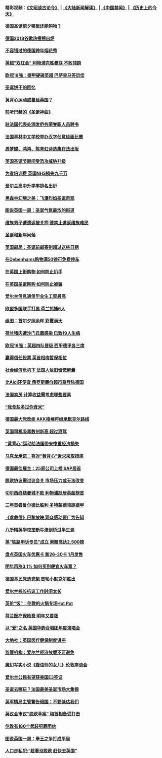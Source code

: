 #### 精彩视频：[《文昭谈古论今》](https://github.com/gfw-breaker/wenzhao/blob/master/README.md?t=12182130) | [《大陆新闻解读》](https://github.com/gfw-breaker/ntdtv-comedy/blob/master/README.md?t=12182130) | [《中国禁闻》](https://github.com/gfw-breaker/ntdtv-news/blob/master/README.md?t=12182130) | [《历史上的今天》](https://github.com/gfw-breaker/today-in-history/blob/master/README.md?t=12182130) 

#### [德国圣诞前夕哪里还能购物？](../pages/nsc974/n10918186.md?t=12182130) 

#### [德国2018谷歌热搜榜出炉](../pages/nsc974/n10918077.md?t=12182130) 

#### [不容错过的德国跨年烟花秀](../pages/nsc974/n10917989.md?t=12182130) 

#### [英超“双红会” 利物浦完胜曼联 不败领跑](../pages/nsc974/n10917557.md?t=12182130) 

#### [欧冠16强：德甲硬碰英超 巴萨皇马签运佳](../pages/nsc974/n10917207.md?t=12182130) 

#### [圣诞饼干的回忆](../pages/nsc974/n10916160.md?t=12182130) 

#### [黄背心运动或蔓延英国？](../pages/nsc974/n10915769.md?t=12182130) 

#### [聆听巴赫的《圣诞神曲》](../pages/nsc974/n10910868.md?t=12182130) 

#### [驻法国代表处颁发侨务荣誉职人员聘书](../pages/nsc974/n10912829.md?t=12182130) 

#### [法国亭林中文学校举办汉字创意绘画比赛](../pages/nsc974/n10912809.md?t=12182130) 

#### [周梦蝶、鸿鸿、陈育虹诗选集在法出版](../pages/nsc974/n10912778.md?t=12182130) 

#### [英国圣诞节期间受恐攻威胁升级](../pages/nsc974/n10911486.md?t=12182130) 

#### [为省培训费  英国NHS损失九千万](../pages/nsc974/n10911478.md?t=12182130) 

#### [爱尔兰高中升学率排名出炉](../pages/nsc974/n10910761.md?t=12182130) 

#### [黑森林幻境之美：飞瀑烈焰圣诞奇观](../pages/nsc974/n10909442.md?t=12182130) 

#### [图说英国一周：圣诞气氛最浓的街道](../pages/nsc974/n10909173.md?t=12182130) 

#### [维族男子遭遣返被关押 德禁止遣返维族难民](../pages/nsc974/n10908943.md?t=12182130) 

#### [圣诞和新年问候](../pages/nsc974/n10909160.md?t=12182130) 

#### [英国邮局：圣诞前邮寄别超过这些日期](../pages/nsc974/n10909151.md?t=12182130) 

#### [在Debenhams购物满50镑可免费停车](../pages/nsc974/n10909136.md?t=12182130) 

#### [在英国上街购物 如何防止扒手](../pages/nsc974/n10909106.md?t=12182130) 

#### [在英国圣诞网购 如何防止被骗](../pages/nsc974/n10909085.md?t=12182130) 

#### [爱尔兰信息通信毕业生工资最高](../pages/nsc974/n10908531.md?t=12182130) 

#### [欧盟多国联手打黑 荷兰抓捕6人](../pages/nsc974/n10908389.md?t=12182130) 

#### [组图：首尔夕照余晖 彩霞满天](../pages/nsc974/n10908293.md?t=12182130) 

#### [荷兰猪肉遭沙门氏菌感染 已致19人生病](../pages/nsc974/n10908299.md?t=12182130) 

#### [欧冠16强：英超四队晋级 西甲德甲各三席](../pages/nsc974/n10907296.md?t=12182130) 

#### [赢得信任投票 英首相梅暂保相位](../pages/nsc974/n10907229.md?t=12182130) 

#### [社会经济危机下 法国人依旧慷慨解囊](../pages/nsc974/n10906090.md?t=12182130) 

#### [比Aldi还便宜 俄罗斯廉价超市将登陆德国](../pages/nsc974/n10905994.md?t=12182130) 

#### [法国卖房 计算收益需考虑哪些要素](../pages/nsc974/n10906125.md?t=12182130) 

#### [“我食盐多过你食米”](../pages/nsc974/n10905976.md?t=12182130) 

#### [德国最大党改组 AKK接棒将继承默克尔路线](../pages/nsc974/n10904680.md?t=12182130) 

#### [英国司机吸毒数创新高 超过酒驾](../pages/nsc974/n10904490.md?t=12182130) 

#### [“黄背心”运动给法国带来惨重经济损失](../pages/nsc974/n10904100.md?t=12182130) 

#### [马克龙承诺：将对“黄背心”诉求采取措施](../pages/nsc974/n10904057.md?t=12182130) 

#### [德国最佳雇主：25家公司上榜 SAP居首](../pages/nsc974/n10903789.md?t=12182130) 

#### [脱欧协议需过议会关 市场压力或无法改变](../pages/nsc974/n10901979.md?t=12182130) 

#### [切尔西终结曼城不败 利物浦跃居英超榜首](../pages/nsc974/n10900582.md?t=12182130) 

#### [三年首尝鲁尔德比胜利 多特蒙德领跑德甲](../pages/nsc974/n10900592.md?t=12182130) 

#### [《求救信》巴黎放映 观众感动要广为告知](../pages/nsc974/n10900019.md?t=12182130) 

#### [八所精英学校垄断牛津剑桥过半生源](../pages/nsc974/n10899861.md?t=12182130) 

#### [英“铁路申诉专员”成立 索赔高达2,500镑](../pages/nsc974/n10899001.md?t=12182130) 

#### [盘点英国火车优惠卡 新26-30卡 1月发售](../pages/nsc974/n10898992.md?t=12182130) 

#### [明年再涨3.1%   如何买到便宜火车票？](../pages/nsc974/n10898985.md?t=12182130) 

#### [德国基民党选党魁 首轮小默克尔胜出](../pages/nsc974/n10897678.md?t=12182130) 

#### [爱尔兰校长抗议工作时间太长](../pages/nsc974/n10897164.md?t=12182130) 

#### [英伦“饭”：伦敦的火锅专场Hot Pot](../pages/nsc974/n10897146.md?t=12182130) 

#### [荷兰医疗保险费 明年又要涨](../pages/nsc974/n10897113.md?t=12182130) 

#### [以“爱”之名 英国华韵合唱团年度演唱会](../pages/nsc974/n10897132.md?t=12182130) 

#### [大地社：英国医疗健保制度讲座](../pages/nsc974/n10897109.md?t=12182130) 

#### [监管机构：爱尔兰经济放缓不可避免](../pages/nsc974/n10897047.md?t=12182130) 

#### [魔幻写实小说《腹语师的女儿》伦敦座谈会](../pages/nsc974/n10897070.md?t=12182130) 

#### [爱尔兰公民有望获美国E3签证](../pages/nsc974/n10896956.md?t=12182130) 

#### [圣诞去哪玩？法国最美圣诞市场大集锦](../pages/nsc974/n10895365.md?t=12182130) 

#### [英军情局主管警告俄国：不要低估我们](../pages/nsc974/n10895238.md?t=12182130) 

#### [英议会审议“脱欧草案” 梅首相备受打击](../pages/nsc974/n10895260.md?t=12182130) 

#### [伦敦有180个武装犯罪团伙](../pages/nsc974/n10895487.md?t=12182130) 

#### [图说英国一周：拳王之争打成平局](../pages/nsc974/n10895330.md?t=12182130) 

#### [人口走私犯:“趁著没脱欧 赶快去英国”](../pages/nsc974/n10895316.md?t=12182130) 

